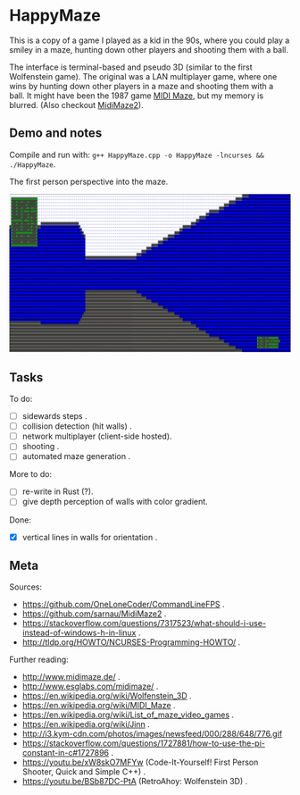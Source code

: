 # HappyMaze

This is a copy of a game I played as a kid in the 90s, where you could play a
smiley in a maze, hunting down other players and shooting them with a ball.

The interface is terminal-based and pseudo 3D (similar to the first Wolfenstein game).
The original was a LAN multiplayer game, where one wins by hunting down other
players in a maze and shooting them with a ball. It might have been the 1987
game [MIDI Maze](https://en.wikipedia.org/wiki/MIDI_Maze), but my memory is blurred. (Also checkout [MidiMaze2](https://github.com/sarnau/MidiMaze2)).

## Demo and notes

Compile and run with: `g++ HappyMaze.cpp -o HappyMaze -lncurses && ./HappyMaze`.

The first person perspective into the maze.

![IMAGE DEMO](/info/demo.png)

## Tasks

To do:

   - [ ] sidewards steps .
   - [ ] collision detection (hit walls) .
   - [ ] network multiplayer (client-side hosted).
   - [ ] shooting .
   - [ ] automated maze generation .

More to do:

   - [ ] re-write in Rust (?).
   - [ ] give depth perception of walls with color gradient.

Done:

   - [X] vertical lines in walls for orientation .

## Meta

Sources:

   - https://github.com/OneLoneCoder/CommandLineFPS .
   - https://github.com/sarnau/MidiMaze2 .
   - https://stackoverflow.com/questions/7317523/what-should-i-use-instead-of-windows-h-in-linux .
   - http://tldp.org/HOWTO/NCURSES-Programming-HOWTO/ .

Further reading:

   - http://www.midimaze.de/ .
   - http://www.esglabs.com/midimaze/ .
   - https://en.wikipedia.org/wiki/Wolfenstein_3D .
   - https://en.wikipedia.org/wiki/MIDI_Maze .
   - https://en.wikipedia.org/wiki/List_of_maze_video_games .
   - https://en.wikipedia.org/wiki/Jinn .
   - http://i3.kym-cdn.com/photos/images/newsfeed/000/288/648/776.gif 
   - https://stackoverflow.com/questions/1727881/how-to-use-the-pi-constant-in-c#1727896 .
   - https://youtu.be/xW8skO7MFYw (Code-It-Yourself! First Person Shooter, Quick and Simple C++) .
   - https://youtu.be/BSb87DC-PtA (RetroAhoy: Wolfenstein 3D) .


